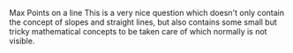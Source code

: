 Max Points on a line
This is a very nice question which doesn't only contain the concept of slopes and straight lines, but also contains some small but tricky mathematical concepts to be taken care of which normally is not visible. 